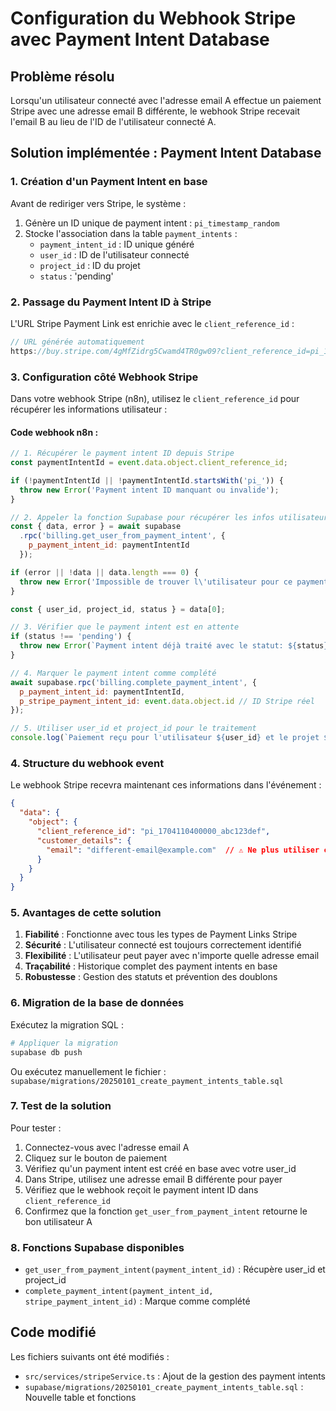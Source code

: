 # Configuration du Webhook Stripe avec Payment Intent Database

## Problème résolu

Lorsqu'un utilisateur connecté avec l'adresse email A effectue un paiement Stripe avec une adresse email B différente, le webhook Stripe recevait l'email B au lieu de l'ID de l'utilisateur connecté A.

## Solution implémentée : Payment Intent Database

### 1. Création d'un Payment Intent en base

Avant de rediriger vers Stripe, le système :
1. Génère un ID unique de payment intent : `pi_timestamp_random`
2. Stocke l'association dans la table `payment_intents` :
   - `payment_intent_id` : ID unique généré
   - `user_id` : ID de l'utilisateur connecté
   - `project_id` : ID du projet
   - `status` : 'pending'

### 2. Passage du Payment Intent ID à Stripe

L'URL Stripe Payment Link est enrichie avec le `client_reference_id` :

```javascript
// URL générée automatiquement
https://buy.stripe.com/4gMfZidrg5Cwamd4TR0gw09?client_reference_id=pi_1704110400000_abc123def
```

### 3. Configuration côté Webhook Stripe

Dans votre webhook Stripe (n8n), utilisez le `client_reference_id` pour récupérer les informations utilisateur :

#### Code webhook n8n :
```javascript
// 1. Récupérer le payment intent ID depuis Stripe
const paymentIntentId = event.data.object.client_reference_id;

if (!paymentIntentId || !paymentIntentId.startsWith('pi_')) {
  throw new Error('Payment intent ID manquant ou invalide');
}

// 2. Appeler la fonction Supabase pour récupérer les infos utilisateur
const { data, error } = await supabase
  .rpc('billing.get_user_from_payment_intent', {
    p_payment_intent_id: paymentIntentId
  });

if (error || !data || data.length === 0) {
  throw new Error('Impossible de trouver l\'utilisateur pour ce payment intent');
}

const { user_id, project_id, status } = data[0];

// 3. Vérifier que le payment intent est en attente
if (status !== 'pending') {
  throw new Error(`Payment intent déjà traité avec le statut: ${status}`);
}

// 4. Marquer le payment intent comme complété
await supabase.rpc('billing.complete_payment_intent', {
  p_payment_intent_id: paymentIntentId,
  p_stripe_payment_intent_id: event.data.object.id // ID Stripe réel
});

// 5. Utiliser user_id et project_id pour le traitement
console.log(`Paiement reçu pour l'utilisateur ${user_id} et le projet ${project_id}`);
```

### 4. Structure du webhook event

Le webhook Stripe recevra maintenant ces informations dans l'événement :

```json
{
  "data": {
    "object": {
      "client_reference_id": "pi_1704110400000_abc123def",
      "customer_details": {
        "email": "different-email@example.com"  // ⚠️ Ne plus utiliser ceci
      }
    }
  }
}
```

### 5. Avantages de cette solution

1. **Fiabilité** : Fonctionne avec tous les types de Payment Links Stripe
2. **Sécurité** : L'utilisateur connecté est toujours correctement identifié
3. **Flexibilité** : L'utilisateur peut payer avec n'importe quelle adresse email
4. **Traçabilité** : Historique complet des payment intents en base
5. **Robustesse** : Gestion des statuts et prévention des doublons

### 6. Migration de la base de données

Exécutez la migration SQL :
```bash
# Appliquer la migration
supabase db push
```

Ou exécutez manuellement le fichier :
`supabase/migrations/20250101_create_payment_intents_table.sql`

### 7. Test de la solution

Pour tester :
1. Connectez-vous avec l'adresse email A
2. Cliquez sur le bouton de paiement
3. Vérifiez qu'un payment intent est créé en base avec votre user_id
4. Dans Stripe, utilisez une adresse email B différente pour payer
5. Vérifiez que le webhook reçoit le payment intent ID dans `client_reference_id`
6. Confirmez que la fonction `get_user_from_payment_intent` retourne le bon utilisateur A

### 8. Fonctions Supabase disponibles

- `get_user_from_payment_intent(payment_intent_id)` : Récupère user_id et project_id
- `complete_payment_intent(payment_intent_id, stripe_payment_intent_id)` : Marque comme complété

## Code modifié

Les fichiers suivants ont été modifiés :
- `src/services/stripeService.ts` : Ajout de la gestion des payment intents
- `supabase/migrations/20250101_create_payment_intents_table.sql` : Nouvelle table et fonctions